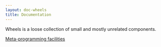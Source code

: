 ```yaml
---
layout: doc-wheels
title: Documentation
---
```


Wheels is a loose collection of small and mostly unrelated components.

[Meta-programming facilities](meta)
